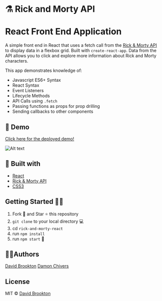 # ⚗️ Rick and Morty API 
# React Front End Application

A simple front end in React that uses a fetch call from the [Rick & Morty API](http://rickandmortyapi.com) to display data in a flexbox grid. Built with `create-react-app`. Data from the API allows you to click and explore more information about Rick and Morty characters.

This app demonstrates knowledge of: 
- Javascript ES6+ Syntax
- React Syntax
- Event Listeners
- Lifecycle Methods
- API Calls using `.fetch`
- Passing functions as props for prop drilling
- Sending callbacks to other components

## :cowboy_hat_face: Demo

[Click here for the deployed demo!](https://rick-and-morty-react.netlify.com)

![Alt text](./public/screenshot.gif?raw=true "Rick and Morty React API Screenshot GIF")

## 🔧 Built with

- [React](https://reactjs.org)
- [Rick & Morty API](http://rickandmortyapi.com)
- [CSS3](https://developer.mozilla.org/en-US/docs/Web/CSS)


## Getting Started :man_astronaut:

1. Fork 🍴 and Star ⭐️ this repository
2. `git clone` to your local directory 💻
3. cd `rick-and-morty-react`
4. run `npm install`
5. run `npm start` :tada:

## 👨‍💻Authors

[David Brookton](https://davidbrookton.com)
[Damon Chivers](https://github.com/DamonLC21)

## License

MIT © [David Brookton](https://davidbrookton.com)
